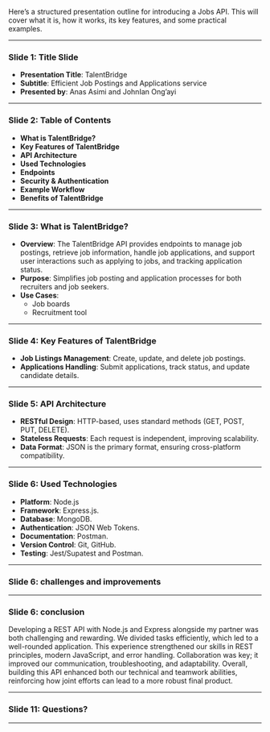 Here’s a structured presentation outline for introducing a Jobs API. This will cover what it is, how it works, its key features, and some practical examples.

---

### Slide 1: **Title Slide**

-   **Presentation Title**: TalentBridge
-   **Subtitle**: Efficient Job Postings and Applications service
-   **Presented by**: Anas Asimi and JohnIan Ong’ayi

---

### Slide 2: **Table of Contents**

-   **What is TalentBridge?**
-   **Key Features of TalentBridge**
-   **API Architecture**
-   **Used Technologies**
-   **Endpoints**
-   **Security & Authentication**
-   **Example Workflow**
-   **Benefits of TalentBridge**

---

### Slide 3: **What is TalentBridge?**

-   **Overview**: The TalentBridge API provides endpoints to manage job postings, retrieve job information, handle job applications, and support user interactions such as applying to jobs, and tracking application status.
-   **Purpose**: Simplifies job posting and application processes for both recruiters and job seekers.
-   **Use Cases**:
    -   Job boards
    -   Recruitment tool

---

### Slide 4: **Key Features of TalentBridge**

-   **Job Listings Management**: Create, update, and delete job postings.
-   **Applications Handling**: Submit applications, track status, and update candidate details.

---

### Slide 5: **API Architecture**

-   **RESTful Design**: HTTP-based, uses standard methods (GET, POST, PUT, DELETE).
-   **Stateless Requests**: Each request is independent, improving scalability.
-   **Data Format**: JSON is the primary format, ensuring cross-platform compatibility.

---

### Slide 6: **Used Technologies**

-   **Platform**: Node.js
-   **Framework**: Express.js.
-   **Database**: MongoDB.
-   **Authentication**: JSON Web Tokens.
-   **Documentation**: Postman.
-   **Version Control**: Git, GitHub.
-   **Testing**: Jest/Supatest and Postman.

---

### Slide 6: **challenges and improvements**



---

### Slide 6: **conclusion**

Developing a REST API with Node.js and Express alongside my partner was both challenging and rewarding. We divided tasks efficiently, which led to a well-rounded application. This experience strengthened our skills in REST principles, modern JavaScript, and error handling. Collaboration was key; it improved our communication, troubleshooting, and adaptability. Overall, building this API enhanced both our technical and teamwork abilities, reinforcing how joint efforts can lead to a more robust final product.

---

### Slide 11: **Questions?**

---
